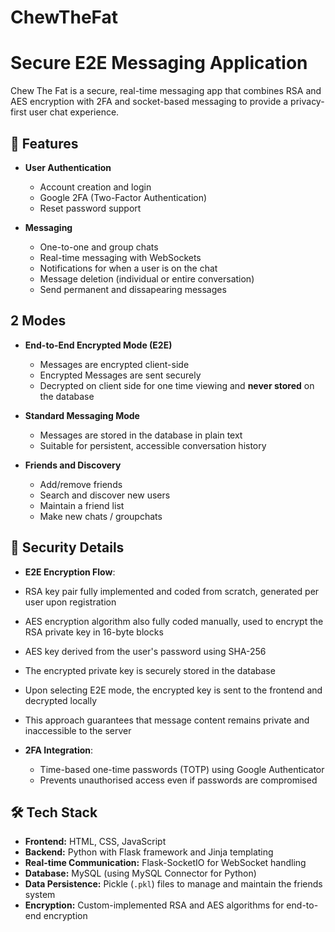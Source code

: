 # ChewTheFat

# Secure E2E Messaging Application

Chew The Fat is a secure, real-time messaging app that combines RSA and AES encryption with 2FA and socket-based messaging to provide a privacy-first user chat experience.

## 🚀 Features

- **User Authentication**
  - Account creation and login
  - Google 2FA (Two-Factor Authentication)
  - Reset password support

- **Messaging**
  - One-to-one and group chats
  - Real-time messaging with WebSockets
  - Notifications for when a user is on the chat
  - Message deletion (individual or entire conversation)
  - Send permanent and dissapearing messages

## 2 Modes

- **End-to-End Encrypted Mode (E2E)**
  - Messages are encrypted client-side
  - Encrypted Messages are sent securely
  - Decrypted on client side for one time viewing and **never stored** on the database

- **Standard Messaging Mode**
  - Messages are stored in the database in plain text
  - Suitable for persistent, accessible conversation history

- **Friends and Discovery**
  - Add/remove friends
  - Search and discover new users
  - Maintain a friend list
  - Make new chats / groupchats

## 🔐 Security Details
 
  - **E2E Encryption Flow**:
  - RSA key pair fully implemented and coded from scratch, generated per user upon registration
  - AES encryption algorithm also fully coded manually, used to encrypt the RSA private key in 16-byte blocks
  - AES key derived from the user's password using SHA-256
  - The encrypted private key is securely stored in the database
  - Upon selecting E2E mode, the encrypted key is sent to the frontend and decrypted locally
  - This approach guarantees that message content remains private and inaccessible to the server


- **2FA Integration**:
  - Time-based one-time passwords (TOTP) using Google Authenticator
  - Prevents unauthorised access even if passwords are compromised

## 🛠️ Tech Stack

- **Frontend:** HTML, CSS, JavaScript  
- **Backend:** Python with Flask framework and Jinja templating  
- **Real-time Communication:** Flask-SocketIO for WebSocket handling  
- **Database:** MySQL (using MySQL Connector for Python)  
- **Data Persistence:** Pickle (`.pkl`) files to manage and maintain the friends system  
- **Encryption:** Custom-implemented RSA and AES algorithms for end-to-end encryption  

